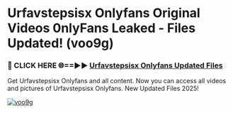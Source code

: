 # Urfavstepsisx Onlyfans Original Videos 0nlyFans Leaked - Files Updated! (voo9g)

<h3>🔴 CLICK HERE 🌐==►► <a href="https://tinyurl.com/ehrbuxhb" rel="nofollow">Urfavstepsisx Onlyfans Updated Files</a></h3>

Get Urfavstepsisx Onlyfans and all content. Now you can access all videos and pictures of Urfavstepsisx Onlyfans. New Updated Files 2025!

[![voo9g](https://i.imgur.com/lVYEuWS.gif)](https://tinyurl.com/ehrbuxhb)
